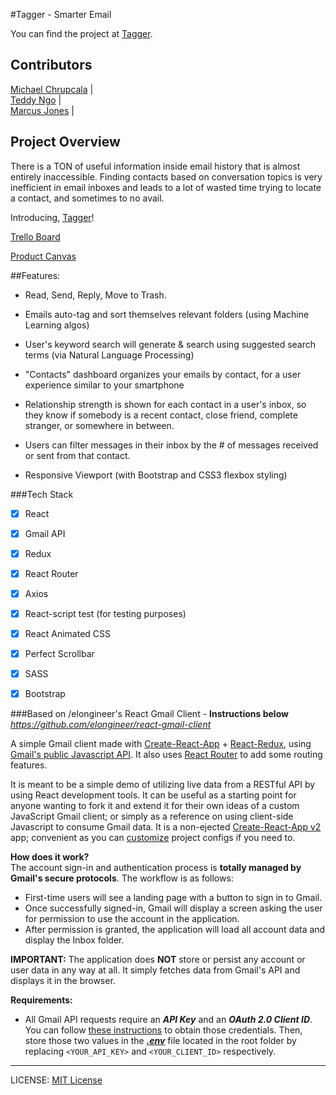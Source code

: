 #Tagger - Smarter Email

You can find the project at [Tagger](https://taggerhq.com/).

## Contributors
[Michael Chrupcala](https://github.com/mchrupcala)  |  
[Teddy Ngo](https://github.com/teddyhn)  |  
[Marcus Jones](https://github.com/jonesy212)        |  


## Project Overview

There is a TON of useful information inside email history that is almost entirely inaccessible. Finding contacts based on conversation topics is very inefficient in email inboxes and leads to a lot of wasted time trying to locate a contact, and sometimes to no avail.

Introducing, [Tagger](https://taggerhq.com/)!

[Trello Board](https://trello.com/b/39GG7MwY/tagger-smarter-email)

[Product Canvas](https://www.notion.so/Tagger-Smarter-Email-01673a2ed9e54cb8834b959ad39f7de2)


##Features:

- Read, Send, Reply, Move to Trash.

- Emails auto-tag and sort themselves relevant folders (using Machine Learning algos) 

- User's keyword search will generate & search using suggested search terms (via Natural Language Processing)

- "Contacts" dashboard organizes your emails by contact, for a user experience similar to your smartphone

- Relationship strength is shown for each contact in a user's inbox, so they know if somebody is a recent contact, close friend, complete stranger, or somewhere in between.

- Users can filter messages in their inbox by the # of messages received or sent from that contact.

- Responsive Viewport (with Bootstrap and CSS3 flexbox styling)

###Tech Stack

- [x] React

- [x] Gmail API

- [x] Redux

- [x] React Router

- [x] Axios

- [x] React-script test (for testing purposes)

- [x] React Animated CSS

- [x] Perfect Scrollbar

- [x] SASS

- [x] Bootstrap


###Based on /elongineer's React Gmail Client - **Instructions below**
*https://github.com/elongineer/react-gmail-client*

A simple Gmail client made with [Create-React-App](https://github.com/facebook/create-react-app) + [React-Redux](https://github.com/reduxjs/react-redux), using [Gmail's public Javascript API](https://developers.google.com/gmail/api/). It also uses [React Router](https://github.com/ReactTraining/react-router) to add some routing features.

It is meant to be a simple demo of utilizing live data from a RESTful API by using React development tools. It can be useful as a starting point for anyone wanting to fork it and extend it for their own ideas of a custom JavaScript Gmail client; or simply as a reference on using client-side Javascript to consume Gmail data. It is a non-ejected [Create-React-App v2](https://github.com/facebook/create-react-app) app; convenient as you can [customize](https://facebook.github.io/create-react-app/docs/available-scripts#npm-run-eject) project configs if you need to.


**How does it work?**  
The account sign-in and authentication process is **totally managed by Gmail's secure protocols**.  The workflow is as follows:

 - First-time users will see a landing page with a button to sign in to
   Gmail.
 - Once successfully signed-in, Gmail will display a screen asking the
   user for permission to use the account in the application.
  - After permission is granted, the application will load all account data and display the Inbox folder.

**IMPORTANT:** The application does **NOT** store or persist any account or user data in any way at all. It simply fetches data from Gmail's API and displays it in the browser.


**Requirements:**

- All Gmail API requests require an ***API Key*** and an ***OAuth 2.0 Client ID***. You can follow [these instructions](https://developers.google.com/fit/android/get-api-key) to obtain those credentials. Then, store those two values in the ***[.env](https://facebook.github.io/create-react-app/docs/adding-custom-environment-variables)*** file located in the root folder by replacing `<YOUR_API_KEY>` and `<YOUR_CLIENT_ID>` respectively.

  


---
LICENSE: [MIT License](https://opensource.org/licenses/MIT)
